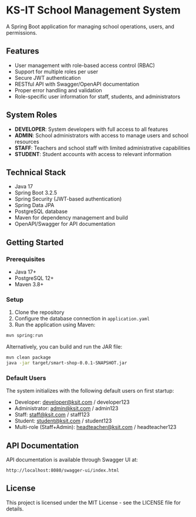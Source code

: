 # KS-IT School Management System

A Spring Boot application for managing school operations, users, and permissions.

## Features

- User management with role-based access control (RBAC)
- Support for multiple roles per user
- Secure JWT authentication
- RESTful API with Swagger/OpenAPI documentation
- Proper error handling and validation
- Role-specific user information for staff, students, and administrators

## System Roles

- **DEVELOPER**: System developers with full access to all features
- **ADMIN**: School administrators with access to manage users and school resources
- **STAFF**: Teachers and school staff with limited administrative capabilities
- **STUDENT**: Student accounts with access to relevant information

## Technical Stack

- Java 17
- Spring Boot 3.2.5
- Spring Security (JWT-based authentication)
- Spring Data JPA
- PostgreSQL database
- Maven for dependency management and build
- OpenAPI/Swagger for API documentation

## Getting Started

### Prerequisites

- Java 17+
- PostgreSQL 12+
- Maven 3.8+

### Setup

1. Clone the repository
2. Configure the database connection in `application.yaml`
3. Run the application using Maven:

```bash
mvn spring:run
```

Alternatively, you can build and run the JAR file:

```bash
mvn clean package
java -jar target/smart-shop-0.0.1-SNAPSHOT.jar
```

### Default Users

The system initializes with the following default users on first startup:

- Developer: developer@ksit.com / developer123
- Administrator: admin@ksit.com / admin123
- Staff: staff@ksit.com / staff123
- Student: student@ksit.com / student123
- Multi-role (Staff+Admin): headteacher@ksit.com / headteacher123

## API Documentation

API documentation is available through Swagger UI at:

```
http://localhost:8080/swagger-ui/index.html
```

## License

This project is licensed under the MIT License - see the LICENSE file for details.